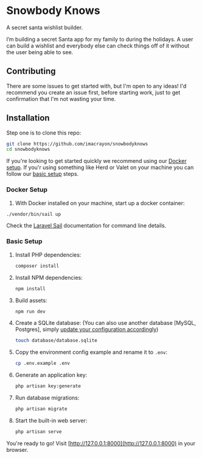 # Snowbody Knows

A secret santa wishlist builder.

I’m building a secret Santa app for my family to during the holidays. A user can build a wishlist and everybody else can check things off of it without the user being able to see.

## Contributing

There are some issues to get started with, but I'm open to any ideas! I'd recommend you create an issue first, before starting work, just to get confirmation that I'm not wasting your time.

## Installation

Step one is to clone this repo:

```sh
git clone https://github.com/imacrayon/snowbodyknows
cd snowbodyknows
```

If you're looking to get started quickly we recommend using our [Docker setup](#docker-setup). If you'r using something like Herd or Valet on your machine you can follow our [basic setup](#basic-setup) steps.

### Docker Setup

1. With Docker installed on your machine, start up a docker container:

```sh
./vendor/bin/sail up
```

Check the [Laravel Sail](https://laravel.com/docs/10.x/sail) documentation for command line details.

### Basic Setup

1. Install PHP dependencies:

    ```sh
    composer install
    ```

2. Install NPM dependencies:

    ```sh
    npm install
    ```

3. Build assets:

    ```sh
    npm run dev
    ```

4. Create a SQLite database: (You can also use another database [MySQL, Postgres], simply [update your configuration accordingly](https://laravel.com/docs/master/database#configuration))

    ```sh
    touch database/database.sqlite
    ```

5. Copy the environment config example and rename it to `.env`:

    ```sh
    cp .env.example .env
    ```

6. Generate an application key:

    ```sh
    php artisan key:generate
    ```

7. Run database migrations:

    ```sh
    php artisan migrate
    ```

8. Start the built-in web server:

    ```sh
    php artisan serve
    ```

You're ready to go! Visit [http://127.0.0.1:8000](http://127.0.0.1:8000) in your browser.
